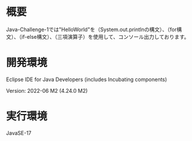 # 概要
Java-Challenge-1では"HelloWorld"を（System.out.printlnの構文）、（for構文）、（if-else構文）、（三項演算子）を使用して、コンソール出力しております。

# 開発環境
Eclipse IDE for Java Developers (includes Incubating components)

Version: 2022-06 M2 (4.24.0 M2)

# 実行環境
JavaSE-17
